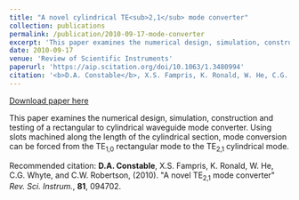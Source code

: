 ```yaml
---
title: "A novel cylindrical TE<sub>2,1</sub> mode converter"
collection: publications
permalink: /publication/2010-09-17-mode-converter
excerpt: 'This paper examines the numerical design, simulation, construction and testing of a rectangular to cylindrical waveguide mode converter. Using slots machined along the length of the cylindrical section, mode conversion can be forced from the TE<sub>1,0</sub> rectangular mode to the TE<sub>2,1</sub> cylindrical mode.'
date: 2010-09-17
venue: 'Review of Scientific Instruments'
paperurl: 'https://aip.scitation.org/doi/10.1063/1.3480994'
citation: '<b>D.A. Constable</b>, X.S. Fampris, K. Ronald, W. He, C.G. Whyte, and C.W. Robertson, (2010). &amp;quot;A novel TE<sub>2,1</sub> mode converter&amp;quot; <i>Rev. Sci. Instrum.</i>, <b>81</b>, 094702.'
---
```


<a href='https://aip.scitation.org/doi/10.1063/1.3480994'>Download paper here</a>

This paper examines the numerical design, simulation, construction and testing of a rectangular to cylindrical waveguide mode converter. Using slots machined along the length of the cylindrical section, mode conversion can be forced from the TE<sub>1,0</sub> rectangular mode to the TE<sub>2,1</sub> cylindrical mode.

Recommended citation: <b>D.A. Constable</b>, X.S. Fampris, K. Ronald, W. He, C.G. Whyte, and C.W. Robertson, (2010). &quot;A novel TE<sub>2,1</sub> mode converter&quot; <i>Rev. Sci. Instrum.</i>, <b>81</b>, 094702.